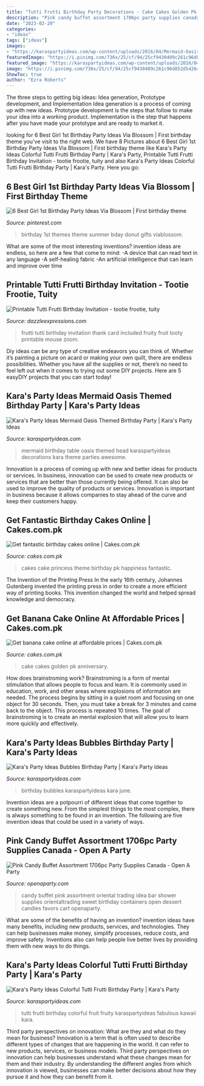 ```yaml
---
title: "Tutti Frutti Birthday Party Decorations - Cake Cakes Golden Pk Anniversary"
description: "Pink candy buffet assortment 1706pc party supplies canada"
date: "2023-02-20"
categories:
- "ideas"
tags: ["ideas"]
images:
- "https://karaspartyideas.com/wp-content/uploads/2016/04/Mermaid-Oasis-Themed-Birthday-Party-via-Karas-Party-Ideas-KarasPartyIdeas.com29.jpeg"
featuredImage: "https://i.pinimg.com/736x/25/cf/94/25cf9430409c261c96d852d542642ff8.jpg"
featured_image: "https://karaspartyideas.com/wp-content/uploads/2016/04/Mermaid-Oasis-Themed-Birthday-Party-via-Karas-Party-Ideas-KarasPartyIdeas.com29.jpeg"
image: "https://i.pinimg.com/736x/25/cf/94/25cf9430409c261c96d852d542642ff8.jpg"
ShowToc: true
author: "Ezra Roberts"
---
```



The three steps to getting big ideas: Idea generation, Prototype development, and Implementation
Idea generation is a process of coming up with new ideas. Prototype development is the steps that follow to make your idea into a working product. Implementation is the step that happens after you have made your prototype and are ready to market it.

	

		
looking for 6 Best Girl 1st Birthday Party Ideas Via Blossom | First birthday theme you've visit to the right web. We have 8 Pictures about 6 Best Girl 1st Birthday Party Ideas Via Blossom | First birthday theme like Kara&#039;s Party Ideas Colorful Tutti Frutti Birthday Party | Kara&#039;s Party, Printable Tutti Frutti Birthday Invitation - tootie frootie, tuity and also Kara&#039;s Party Ideas Colorful Tutti Frutti Birthday Party | Kara&#039;s Party. Here you go:
		
    
## 6 Best Girl 1st Birthday Party Ideas Via Blossom | First Birthday Theme

<img loading=lazy src="https://i.pinimg.com/736x/25/cf/94/25cf9430409c261c96d852d542642ff8.jpg" onerror="this.onerror=null;this.src='https://tse4.mm.bing.net/th?id=OIP.EVjTGlq4J-ujyKIb9KxZ2QHaJ4&amp;pid=15.1';" alt="6 Best Girl 1st Birthday Party Ideas Via Blossom | First birthday theme">

_Source: pinterest.com_

>birthday 1st themes theme summer bday donut gifts viablossom. 

	

What are some of the most interesting inventions?
invention ideas are endless, so here are a few that come to mind: 
-A device that can read text in any language 
-A self-healing fabric 
-An artificial intelligence that can learn and improve over time

    
## Printable Tutti Frutti Birthday Invitation - Tootie Frootie, Tuity

<img loading=lazy src="http://www.dazzleexpressions.com/images/Tutti_Frutti_New_Fruit.jpg" onerror="this.onerror=null;this.src='https://tse3.mm.bing.net/th?id=OIP.36SljtwMnMWEm3geletZqAHaG6&amp;pid=15.1';" alt="Printable Tutti Frutti Birthday Invitation - tootie frootie, tuity">

_Source: dazzleexpressions.com_

>frutti tutti birthday invitation thank card included fruity fruit tooty printable mouse zoom. 

	

Diy ideas can be any type of creative endeavors you can think of. Whether it’s painting a picture on acard or making your own quilt, there are endless possibilities. Whether you have all the supplies or not, there’s no need to feel left out when it comes to trying out some DIY projects. Here are 5 easyDIY projects that you can start today!

    
## Kara&#039;s Party Ideas Mermaid Oasis Themed Birthday Party | Kara&#039;s Party Ideas

<img loading=lazy src="https://karaspartyideas.com/wp-content/uploads/2016/04/Mermaid-Oasis-Themed-Birthday-Party-via-Karas-Party-Ideas-KarasPartyIdeas.com29.jpeg" onerror="this.onerror=null;this.src='https://tse3.mm.bing.net/th?id=OIP.9OZ55yx6vwBUaMRCXO1lgwHaLH&amp;pid=15.1';" alt="Kara&#039;s Party Ideas Mermaid Oasis Themed Birthday Party | Kara&#039;s Party Ideas">

_Source: karaspartyideas.com_

>mermaid birthday table oasis themed head karaspartyideas decorations kara theme parties awesome. 

	

Innovation is a process of coming up with new and better ideas for products or services. In business, innovation can be used to create new products or services that are better than those currently being offered. It can also be used to improve the quality of products or services. Innovation is important in business because it allows companies to stay ahead of the curve and keep their customers happy.

    
## Get Fantastic Birthday Cakes Online | Cakes.com.pk

<img loading=lazy src="https://www.cakes.com.pk/assets/cakes/WhatsApp_Image_2018-10-03_at_18_57_41(5).jpeg" onerror="this.onerror=null;this.src='https://tse3.mm.bing.net/th?id=OIP.Uyjn7dmBIkOy94uctz-ORgHaJ4&amp;pid=15.1';" alt="Get fantastic birthday cakes online | Cakes.com.pk">

_Source: cakes.com.pk_

>cakes cake princess theme birthday pk happiness fantastic. 

	

The Invention of the Printing Press
In the early 16th century, Johannes Gutenberg invented the printing press in order to create a more efficient way of printing books. This invention changed the world and helped spread knowledge and democracy.

    
## Get Banana Cake Online At Affordable Prices | Cakes.com.pk

<img loading=lazy src="https://www.cakes.com.pk/assets/cakes/WhatsApp_Image_2018-10-02_at_18_37_13(3).jpeg" onerror="this.onerror=null;this.src='https://tse1.mm.bing.net/th?id=OIP.xBZBMeBpDrhEcRGfS8DUiAHaJ4&amp;pid=15.1';" alt="Get banana cake online at affordable prices | Cakes.com.pk">

_Source: cakes.com.pk_

>cake cakes golden pk anniversary. 

	

How does brainstroming work?
Brainstroming is a form of mental stimulation that allows people to focus and learn. It is commonly used in education, work, and other areas where explosions of information are needed. The process begins by sitting in a quiet room and focusing on one object for 30 seconds. Then, you must take a break for 3 minutes and come back to the object. This process is repeated 10 times. The goal of brainstroming is to create an mental explosion that will allow you to learn more quickly and effectively.

    
## Kara&#039;s Party Ideas Bubbles Birthday Party | Kara&#039;s Party Ideas

<img loading=lazy src="http://karaspartyideas.com/wp-content/uploads/2018/06/Bubbles-Birthday-Party-via-Kara_s-Party-Ideas-KarasPartyIdeas.com_.png" onerror="this.onerror=null;this.src='https://tse4.mm.bing.net/th?id=OIP.vtHyvZy2UanB2XhvnqjVwQHaLH&amp;pid=15.1';" alt="Kara&#039;s Party Ideas Bubbles Birthday Party | Kara&#039;s Party Ideas">

_Source: karaspartyideas.com_

>birthday bubbles karaspartyideas kara june. 

	

Invention ideas are a potpourri of different ideas that come together to create something new. From the simplest things to the most complex, there is always something to be found in an invention. The following are five invention ideas that could be used in a variety of ways.

    
## Pink Candy Buffet Assortment 1706pc Party Supplies Canada - Open A Party

<img loading=lazy src="https://openaparty.com/open-a-party-shop/images/pink-candy-buffet-13648470-a01.jpg" onerror="this.onerror=null;this.src='https://tse4.mm.bing.net/th?id=OIP.-5dPWRXUjPYxnTIfm9ljrwHaHa&amp;pid=15.1';" alt="Pink Candy Buffet Assortment 1706pc Party Supplies Canada - Open A Party">

_Source: openaparty.com_

>candy buffet pink assortment oriental trading idea bar shower supplies orientaltrading sweet birthday containers open dessert candies favors cart openaparty. 

	

What are some of the benefits of having an invention?
invention ideas have many benefits, including new products, services, and technologies. They can help businesses make money, simplify processes, reduce costs, and improve safety. Inventions also can help people live better lives by providing them with new ways to do things.

    
## Kara&#039;s Party Ideas Colorful Tutti Frutti Birthday Party | Kara&#039;s Party

<img loading=lazy src="https://karaspartyideas.com/wp-content/uploads/2017/05/Colorful-Tutti-Frutti-Birthday-Party-via-Karas-Party-Ideas-KarasPartyIdeas.com31.jpeg" onerror="this.onerror=null;this.src='https://tse1.mm.bing.net/th?id=OIP.Yo8Z5ydWc1toLaIEqxgm2QHaLH&amp;pid=15.1';" alt="Kara&#039;s Party Ideas Colorful Tutti Frutti Birthday Party | Kara&#039;s Party">

_Source: karaspartyideas.com_

>tutti frutti birthday colorful fruit fruity karaspartyideas fabulous kawaii kara. 

	

Third party perspectives on innovation: What are they and what do they mean for business?
Innovation is a term that is often used to describe different types of changes that are happening in the world. It can refer to new products, services, or business models. Third party perspectives on innovation can help businesses understand what these changes mean for them and their industry. By understanding the different angles from which innovation is viewed, businesses can make better decisions about how they pursue it and how they can benefit from it.

